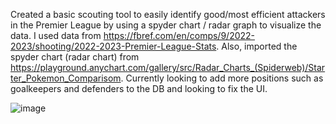 Created a basic scouting tool to easily identify good/most efficient attackers in the Premier League by using a spyder chart / radar graph to visualize the data. I used data from https://fbref.com/en/comps/9/2022-2023/shooting/2022-2023-Premier-League-Stats. Also, imported the spyder chart (radar chart) from https://playground.anychart.com/gallery/src/Radar_Charts_(Spiderweb)/Starter_Pokemon_Comparisom.
Currently looking to add more positions such as goalkeepers and defenders to the DB and looking to fix the UI.

![image](https://github.com/essay9/dataWeb/assets/127151869/1f6cd64b-18ba-40b0-b419-69e69af16a61)
